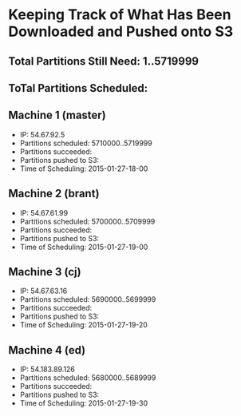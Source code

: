 Keeping Track of What Has Been Downloaded and Pushed onto S3
============================================================
## Total Partitions Still Need: 1..5719999
## ToTal Partitions Scheduled:


## Machine 1 (master)
- IP: 54.67.92.5
- Partitions scheduled: 5710000..5719999
- Partitions succeeded:
- Partitions pushed to S3:
- Time of Scheduling: 2015-01-27-18-00

## Machine 2 (brant)
- IP: 54.67.61.99
- Partitions scheduled: 5700000..5709999
- Partitions succeeded:
- Partitions pushed to S3:
- Time of Scheduling: 2015-01-27-19-00

## Machine 3 (cj)
- IP: 54.67.63.16
- Partitions scheduled: 5690000..5699999
- Partitions succeeded:
- Partitions pushed to S3:
- Time of Scheduling: 2015-01-27-19-20

## Machine 4 (ed)
- IP: 54.183.89.126
- Partitions scheduled: 5680000..5689999
- Partitions succeeded:
- Partitions pushed to S3:
- Time of Scheduling: 2015-01-27-19-30
